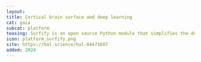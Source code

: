 ```yaml
---
layout:
title: Cortical brain surface and deep learning
cat: gaia
subcat: platform
teasing: Surfify is an open source Python module that simplifies the development of neural network architectures that relies on cortical surfaces. It provides common architectures, icosahedral mesh operators, and cortical augmentations.
icon: platform_surfify.png
site: https://hal.science/hal-04471607
added: 2024
---
```

